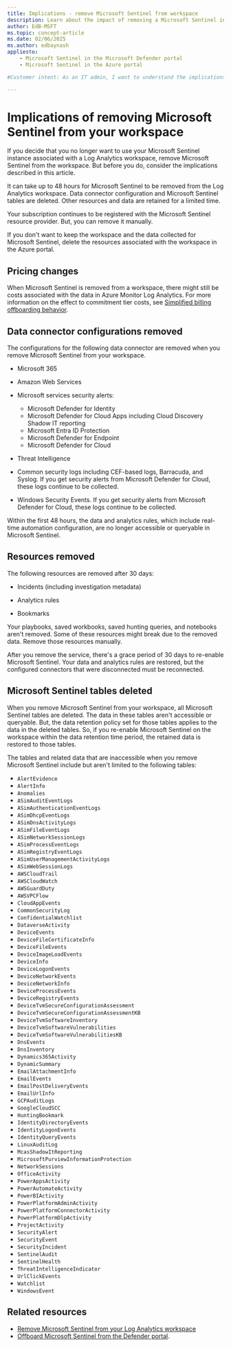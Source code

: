 ```yaml
---
title: Implications - remove Microsoft Sentinel from workspace 
description: Learn about the impact of removing a Microsoft Sentinel instance from a Log Analytics workspace in the Azure or Defender portal.
author: EdB-MSFT
ms.topic: concept-article
ms.date: 02/06/2025
ms.author: edbaynash
appliesto:
    - Microsoft Sentinel in the Microsoft Defender portal
    - Microsoft Sentinel in the Azure portal

#Customer intent: As an IT admin, I want to understand the implications of removing Microsoft Sentinel from my Log Analytics workspace so that I can make an informed choice about discontining its use and managing associated costs and configurations.

---
```


# Implications of removing Microsoft Sentinel from your workspace

If you decide that you no longer want to use your Microsoft Sentinel instance associated with a Log Analytics workspace, remove Microsoft Sentinel from the workspace. But before you do, consider the implications described in this article.

It can take up to 48 hours for Microsoft Sentinel to be removed from the Log Analytics workspace. Data connector configuration and Microsoft Sentinel tables are deleted. Other resources and data are retained for a limited time.

Your subscription continues to be registered with the Microsoft Sentinel resource provider. But, you can remove it manually.

If you don't want to keep the workspace and the data collected for Microsoft Sentinel, delete the resources associated with the workspace in the Azure portal.

## Pricing changes

When Microsoft Sentinel is removed from a workspace, there might still be costs associated with the data in Azure Monitor Log Analytics. For more information on the effect to commitment tier costs, see [Simplified billing offboarding behavior](enroll-simplified-pricing-tier.md#offboarding-behavior).

## Data connector configurations removed

The configurations for the following data connector are removed when you remove Microsoft Sentinel from your workspace.

- Microsoft 365

- Amazon Web Services

- Microsoft services security alerts:

  - Microsoft Defender for Identity 
  - Microsoft Defender for Cloud Apps including Cloud Discovery Shadow IT reporting
  - Microsoft Entra ID Protection
  - Microsoft Defender for Endpoint
  - Microsoft Defender for Cloud

- Threat Intelligence

- Common security logs including CEF-based logs, Barracuda, and Syslog. If you get security alerts from Microsoft Defender for Cloud, these logs continue to be collected.

- Windows Security Events. If you get security alerts from Microsoft Defender for Cloud, these logs continue to be collected.

Within the first 48 hours, the data and analytics rules, which include real-time automation configuration, are no longer accessible or queryable in Microsoft Sentinel.

## Resources removed

The following resources are removed after 30 days: 

- Incidents (including investigation metadata)

- Analytics rules

- Bookmarks

Your playbooks, saved workbooks, saved hunting queries, and notebooks aren't removed. Some of these resources might break due to the removed data. Remove those resources manually.

After you remove the service, there's a grace period of 30 days to re-enable Microsoft Sentinel. Your data and analytics rules are restored, but the configured connectors that were disconnected must be reconnected.

## Microsoft Sentinel tables deleted

When you remove Microsoft Sentinel from your workspace, all Microsoft Sentinel tables are deleted. The data in these tables aren't accessible or queryable. But, the data retention policy set for those tables applies to the data in the deleted tables. So, if you re-enable Microsoft Sentinel on the workspace within the data retention time period, the retained data is restored to those tables.

The tables and related data that are inaccessible when you remove Microsoft Sentinel include but aren't limited to the following tables:

- `AlertEvidence`
- `AlertInfo`
- `Anomalies`
- `ASimAuditEventLogs`
- `ASimAuthenticationEventLogs`
- `ASimDhcpEventLogs`
- `ASimDnsActivityLogs`
- `ASimFileEventLogs`
- `ASimNetworkSessionLogs`
- `ASimProcessEventLogs`
- `ASimRegistryEventLogs`
- `ASimUserManagementActivityLogs`
- `ASimWebSessionLogs`
- `AWSCloudTrail`
- `AWSCloudWatch`
- `AWSGuardDuty`
- `AWSVPCFlow`
- `CloudAppEvents`
- `CommonSecurityLog`
- `ConfidentialWatchlist`
- `DataverseActivity`
- `DeviceEvents`
- `DeviceFileCertificateInfo`
- `DeviceFileEvents`
- `DeviceImageLoadEvents`
- `DeviceInfo`
- `DeviceLogonEvents`
- `DeviceNetworkEvents`
- `DeviceNetworkInfo`
- `DeviceProcessEvents`
- `DeviceRegistryEvents`
- `DeviceTvmSecureConfigurationAssessment`
- `DeviceTvmSecureConfigurationAssessmentKB`
- `DeviceTvmSoftwareInventory`
- `DeviceTvmSoftwareVulnerabilities`
- `DeviceTvmSoftwareVulnerabilitiesKB`
- `DnsEvents`
- `DnsInventory`
- `Dynamics365Activity`
- `DynamicSummary`
- `EmailAttachmentInfo`
- `EmailEvents`
- `EmailPostDeliveryEvents`
- `EmailUrlInfo`
- `GCPAuditLogs`
- `GoogleCloudSCC`
- `HuntingBookmark`
- `IdentityDirectoryEvents`
- `IdentityLogonEvents`
- `IdentityQueryEvents`
- `LinuxAuditLog`
- `McasShadowItReporting`
- `MicrosoftPurviewInformationProtection`
- `NetworkSessions`
- `OfficeActivity`
- `PowerAppsActivity`
- `PowerAutomateActivity`
- `PowerBIActivity`
- `PowerPlatformAdminActivity`
- `PowerPlatformConnectorActivity`
- `PowerPlatformDlpActivity`
- `ProjectActivity`
- `SecurityAlert`
- `SecurityEvent`
- `SecurityIncident`
- `SentinelAudit`
- `SentinelHealth`
- `ThreatIntelligenceIndicator`
- `UrlClickEvents`
- `Watchlist`
- `WindowsEvent`

## Related resources

- [Remove Microsoft Sentinel from your Log Analytics workspace](offboard.md)
- [Offboard Microsoft Sentinel from the Defender portal](/defender-xdr/microsoft-sentinel-onboard?#offboard-microsoft-sentinel).